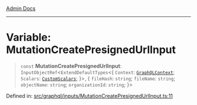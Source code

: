 [Admin Docs](/)

***

# Variable: MutationCreatePresignedUrlInput

> `const` **MutationCreatePresignedUrlInput**: `InputObjectRef`\<`ExtendDefaultTypes`\<\{ `Context`: [`GraphQLContext`](../../../context/type-aliases/GraphQLContext.md); `Scalars`: [`CustomScalars`](../../../scalars/type-aliases/CustomScalars.md); \}\>, \{ `fileHash`: `string`; `fileName`: `string`; `objectName`: `string`; `organizationId`: `string`; \}\>

Defined in: [src/graphql/inputs/MutationCreatePresignedUrlInput.ts:11](https://github.com/NishantSinghhhhh/talawa-api/blob/502aef4080ad9777c9b76e051d199e7a956ceecc/src/graphql/inputs/MutationCreatePresignedUrlInput.ts#L11)
